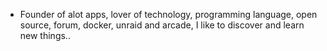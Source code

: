 - Founder of alot apps, lover of technology, programming language, open source, forum, docker, unraid and arcade, I like to discover and learn new things..
  <br>






















































































































































































































































































































































































































